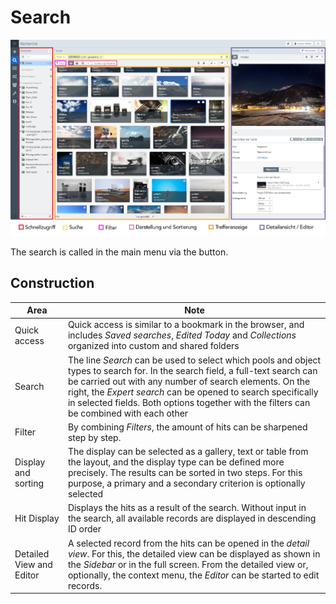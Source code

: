 # Search

![Constitution](search_structure.png)

The search is called in the main menu via the <i class = "fa fa-search" aria-hidden = "true"> </i> button.

## Construction

| Area | Note |
| - | - |
| Quick access | Quick access is similar to a bookmark in the browser, and includes *Saved searches*, *Edited Today* and *Collections* organized into custom and shared folders
|Search | The line  *Search* can be used to select which pools and object types to search for. In the search field, a full-text search can be carried out with any number of search elements. On the right, the *Expert search* can be opened to search specifically in selected fields. Both options together with the filters can be combined with each other |
| Filter | By combining *Filters*, the amount of hits can be sharpened step by step. |
| Display and sorting | The display can be selected as a gallery, text or table from the layout, and the display type can be defined more precisely. The results can be sorted in two steps. For this purpose, a primary and a secondary criterion is optionally selected
| Hit Display | Displays the hits as a result of the search. Without input in the search, all available records are displayed in descending ID order
| Detailed View and Editor|  A selected record from the hits can be opened in the *detail view*. For this, the detailed view can be displayed as shown in the *Sidebar* or in the full screen. From the detailed view or, optionally, the context menu, the *Editor* can be started to edit records. |